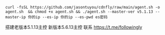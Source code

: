 ```共享
curl -fsSL https://github.com/jasontuyou/cdnfly/raw/main/agent.sh -o agent.sh  && chmod +x agent.sh && ./agent.sh --master-ver v5.1.13 --master-ip 你的ip --es-ip 你的ip --es-pwd es密码
```


搭建老版本5.1.13主控 新版本5.6.13主控 联系 https://t.me/followingly 
